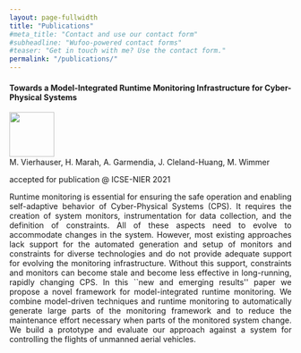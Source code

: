 ```yaml
---
layout: page-fullwidth
title: "Publications"
#meta_title: "Contact and use our contact form"
#subheadline: "Wufoo-powered contact forms"
#teaser: "Get in touch with me? Use the contact form."
permalink: "/publications/"
---
```



#### Towards a Model-Integrated Runtime Monitoring Infrastructure for Cyber-Physical Systems

<p style="line-height:85%"/>


<div class="row">
    <div class="small-2 columns">
     <img src="{{ site.urlimg }}/publications/icse2021_nier.png" height="80" alt="">
    </div><!-- /.medium-4.columns -->
    <div class="large-10 columns">
<div align="justify">     
<p style="margin-top:1px">
M. Vierhauser, H. Marah, A. Garmendia, J. Cleland-Huang, M. Wimmer

accepted for publication @ ICSE-NIER 2021 
</p>
<p style="margin-top:1px">
Runtime monitoring is essential for ensuring the safe operation and enabling self-adaptive behavior of Cyber-Physical Systems (CPS). It requires the creation of system monitors, instrumentation for data collection, and the definition of constraints. All of these aspects need to evolve to accommodate changes in the system. However, most existing approaches lack support for the automated generation and setup of monitors and constraints for diverse technologies and do not provide adequate support for evolving the monitoring infrastructure. Without this support, constraints and monitors can become stale and become less effective in long-running, rapidly changing CPS. In this ``new and emerging results'' paper we propose a novel framework for model-integrated runtime monitoring. We combine model-driven techniques and runtime monitoring to automatically generate large parts of the monitoring framework and to reduce the maintenance effort necessary when parts of the monitored system change. We build a prototype and evaluate our approach against a system for controlling the flights of unmanned aerial vehicles.
</p>

</div>
    </div><!-- /.medium-4.columns -->

</div><!-- /.row -->

<br>